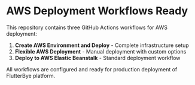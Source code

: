 # AWS Deployment Workflows Ready

This repository contains three GitHub Actions workflows for AWS deployment:

1. **Create AWS Environment and Deploy** - Complete infrastructure setup
2. **Flexible AWS Deployment** - Manual deployment with custom options  
3. **Deploy to AWS Elastic Beanstalk** - Standard deployment workflow

All workflows are configured and ready for production deployment of FlutterBye platform.